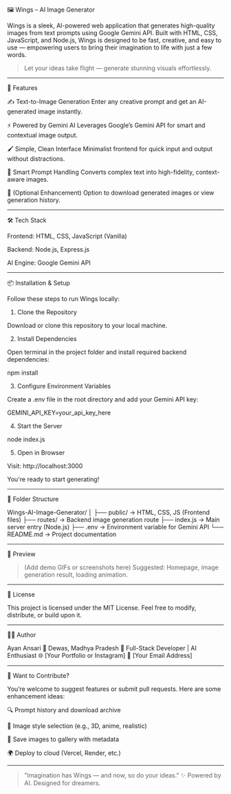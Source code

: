 🖼️ Wings – AI Image Generator

Wings is a sleek, AI-powered web application that generates high-quality images from text prompts using Google Gemini API. Built with HTML, CSS, JavaScript, and Node.js, Wings is designed to be fast, creative, and easy to use — empowering users to bring their imagination to life with just a few words.

> Let your ideas take flight — generate stunning visuals effortlessly.




---

🚀 Features

✍️ Text-to-Image Generation
Enter any creative prompt and get an AI-generated image instantly.

⚡ Powered by Gemini AI
Leverages Google’s Gemini API for smart and contextual image output.

🖌️ Simple, Clean Interface
Minimalist frontend for quick input and output without distractions.

🧠 Smart Prompt Handling
Converts complex text into high-fidelity, context-aware images.

💾 (Optional Enhancement)
Option to download generated images or view generation history.



---

🛠️ Tech Stack

Frontend: HTML, CSS, JavaScript (Vanilla)

Backend: Node.js, Express.js

AI Engine: Google Gemini API



---

📦 Installation & Setup

Follow these steps to run Wings locally:

1. Clone the Repository

Download or clone this repository to your local machine.

2. Install Dependencies

Open terminal in the project folder and install required backend dependencies:

npm install

3. Configure Environment Variables

Create a .env file in the root directory and add your Gemini API key:

GEMINI_API_KEY=your_api_key_here

4. Start the Server

node index.js

5. Open in Browser

Visit: http://localhost:3000

You're ready to start generating!


---

📁 Folder Structure

Wings-AI-Image-Generator/
│
├── public/              → HTML, CSS, JS (Frontend files)
├── routes/              → Backend image generation route
├── index.js             → Main server entry (Node.js)
├── .env                 → Environment variable for Gemini API
└── README.md            → Project documentation


---

📸 Preview

> (Add demo GIFs or screenshots here)
Suggested: Homepage, image generation result, loading animation.




---

📃 License

This project is licensed under the MIT License.
Feel free to modify, distribute, or build upon it.


---

👨‍💻 Author

Ayan Ansari
📍 Dewas, Madhya Pradesh
🧠 Full-Stack Developer | AI Enthusiast
🌐 [Your Portfolio or Instagram]
📧 [Your Email Address]


---

🙌 Want to Contribute?

You’re welcome to suggest features or submit pull requests. Here are some enhancement ideas:

🔍 Prompt history and download archive

🎨 Image style selection (e.g., 3D, anime, realistic)

📁 Save images to gallery with metadata

🌍 Deploy to cloud (Vercel, Render, etc.)



---

> "Imagination has Wings — and now, so do your ideas."
✨ Powered by AI. Designed for dreamers.

